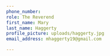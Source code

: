 ```yaml
---
phone_number: 
role: The Reverend
first_name: Mary
last_name: Haggerty
profile_picture: uploads/haggerty.jpg
email_address: mhaggerty19@gmail.com

---
```

